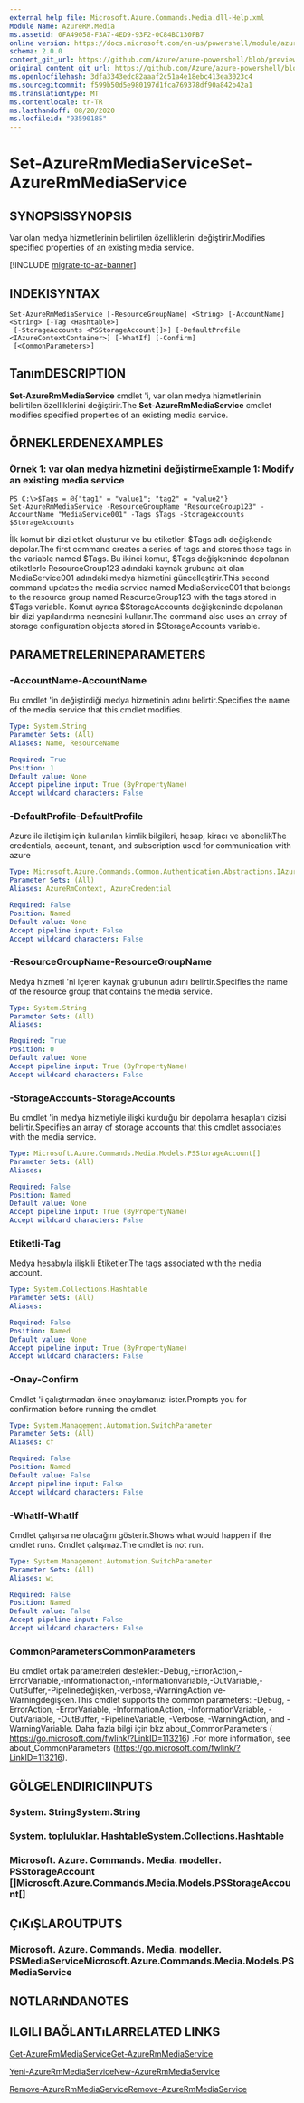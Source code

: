 ```yaml
---
external help file: Microsoft.Azure.Commands.Media.dll-Help.xml
Module Name: AzureRM.Media
ms.assetid: 0FA49058-F3A7-4ED9-93F2-0C84BC130FB7
online version: https://docs.microsoft.com/en-us/powershell/module/azurerm.media/set-azurermmediaservice
schema: 2.0.0
content_git_url: https://github.com/Azure/azure-powershell/blob/preview/src/ResourceManager/Media/Commands.Media/help/Set-AzureRmMediaService.md
original_content_git_url: https://github.com/Azure/azure-powershell/blob/preview/src/ResourceManager/Media/Commands.Media/help/Set-AzureRmMediaService.md
ms.openlocfilehash: 3dfa3343edc82aaaf2c51a4e18ebc413ea3023c4
ms.sourcegitcommit: f599b50d5e980197d1fca769378df90a842b42a1
ms.translationtype: MT
ms.contentlocale: tr-TR
ms.lasthandoff: 08/20/2020
ms.locfileid: "93590185"
---
```

# <span data-ttu-id="b2203-101">Set-AzureRmMediaService</span><span class="sxs-lookup"><span data-stu-id="b2203-101">Set-AzureRmMediaService</span></span>

## <span data-ttu-id="b2203-102">SYNOPSIS</span><span class="sxs-lookup"><span data-stu-id="b2203-102">SYNOPSIS</span></span>
<span data-ttu-id="b2203-103">Var olan medya hizmetlerinin belirtilen özelliklerini değiştirir.</span><span class="sxs-lookup"><span data-stu-id="b2203-103">Modifies specified properties of an existing media service.</span></span>

[!INCLUDE [migrate-to-az-banner](../../includes/migrate-to-az-banner.md)]

## <span data-ttu-id="b2203-104">INDEKI</span><span class="sxs-lookup"><span data-stu-id="b2203-104">SYNTAX</span></span>

```
Set-AzureRmMediaService [-ResourceGroupName] <String> [-AccountName] <String> [-Tag <Hashtable>]
 [-StorageAccounts <PSStorageAccount[]>] [-DefaultProfile <IAzureContextContainer>] [-WhatIf] [-Confirm]
 [<CommonParameters>]
```

## <span data-ttu-id="b2203-105">Tanım</span><span class="sxs-lookup"><span data-stu-id="b2203-105">DESCRIPTION</span></span>
<span data-ttu-id="b2203-106">**Set-AzureRmMediaService** cmdlet 'i, var olan medya hizmetlerinin belirtilen özelliklerini değiştirir.</span><span class="sxs-lookup"><span data-stu-id="b2203-106">The **Set-AzureRmMediaService** cmdlet modifies specified properties of an existing media service.</span></span>

## <span data-ttu-id="b2203-107">ÖRNEKLERDEN</span><span class="sxs-lookup"><span data-stu-id="b2203-107">EXAMPLES</span></span>

### <span data-ttu-id="b2203-108">Örnek 1: var olan medya hizmetini değiştirme</span><span class="sxs-lookup"><span data-stu-id="b2203-108">Example 1: Modify an existing media service</span></span>
```
PS C:\>$Tags = @{"tag1" = "value1"; "tag2" = "value2"}
Set-AzureRmMediaService -ResourceGroupName "ResourceGroup123" -AccountName "MediaService001" -Tags $Tags -StorageAccounts $StorageAccounts
```

<span data-ttu-id="b2203-109">İlk komut bir dizi etiket oluşturur ve bu etiketleri $Tags adlı değişkende depolar.</span><span class="sxs-lookup"><span data-stu-id="b2203-109">The first command creates a series of tags and stores those tags in the variable named $Tags.</span></span>
<span data-ttu-id="b2203-110">Bu ikinci komut, $Tags değişkeninde depolanan etiketlerle ResourceGroup123 adındaki kaynak grubuna ait olan MediaService001 adındaki medya hizmetini güncelleştirir.</span><span class="sxs-lookup"><span data-stu-id="b2203-110">This second command updates the media service named MediaService001 that belongs to the resource group named ResourceGroup123 with the tags stored in $Tags variable.</span></span>
<span data-ttu-id="b2203-111">Komut ayrıca $StorageAccounts değişkeninde depolanan bir dizi yapılandırma nesnesini kullanır.</span><span class="sxs-lookup"><span data-stu-id="b2203-111">The command also uses an array of storage configuration objects stored in $StorageAccounts variable.</span></span>

## <span data-ttu-id="b2203-112">PARAMETRELERINE</span><span class="sxs-lookup"><span data-stu-id="b2203-112">PARAMETERS</span></span>

### <span data-ttu-id="b2203-113">-AccountName</span><span class="sxs-lookup"><span data-stu-id="b2203-113">-AccountName</span></span>
<span data-ttu-id="b2203-114">Bu cmdlet 'in değiştirdiği medya hizmetinin adını belirtir.</span><span class="sxs-lookup"><span data-stu-id="b2203-114">Specifies the name of the media service that this cmdlet modifies.</span></span>

```yaml
Type: System.String
Parameter Sets: (All)
Aliases: Name, ResourceName

Required: True
Position: 1
Default value: None
Accept pipeline input: True (ByPropertyName)
Accept wildcard characters: False
```

### <span data-ttu-id="b2203-115">-DefaultProfile</span><span class="sxs-lookup"><span data-stu-id="b2203-115">-DefaultProfile</span></span>
<span data-ttu-id="b2203-116">Azure ile iletişim için kullanılan kimlik bilgileri, hesap, kiracı ve abonelik</span><span class="sxs-lookup"><span data-stu-id="b2203-116">The credentials, account, tenant, and subscription used for communication with azure</span></span>

```yaml
Type: Microsoft.Azure.Commands.Common.Authentication.Abstractions.IAzureContextContainer
Parameter Sets: (All)
Aliases: AzureRmContext, AzureCredential

Required: False
Position: Named
Default value: None
Accept pipeline input: False
Accept wildcard characters: False
```

### <span data-ttu-id="b2203-117">-ResourceGroupName</span><span class="sxs-lookup"><span data-stu-id="b2203-117">-ResourceGroupName</span></span>
<span data-ttu-id="b2203-118">Medya hizmeti 'ni içeren kaynak grubunun adını belirtir.</span><span class="sxs-lookup"><span data-stu-id="b2203-118">Specifies the name of the resource group that contains the media service.</span></span>

```yaml
Type: System.String
Parameter Sets: (All)
Aliases:

Required: True
Position: 0
Default value: None
Accept pipeline input: True (ByPropertyName)
Accept wildcard characters: False
```

### <span data-ttu-id="b2203-119">-StorageAccounts</span><span class="sxs-lookup"><span data-stu-id="b2203-119">-StorageAccounts</span></span>
<span data-ttu-id="b2203-120">Bu cmdlet 'in medya hizmetiyle ilişki kurduğu bir depolama hesapları dizisi belirtir.</span><span class="sxs-lookup"><span data-stu-id="b2203-120">Specifies an array of storage accounts that this cmdlet associates with the media service.</span></span>

```yaml
Type: Microsoft.Azure.Commands.Media.Models.PSStorageAccount[]
Parameter Sets: (All)
Aliases:

Required: False
Position: Named
Default value: None
Accept pipeline input: True (ByPropertyName)
Accept wildcard characters: False
```

### <span data-ttu-id="b2203-121">Etiketli</span><span class="sxs-lookup"><span data-stu-id="b2203-121">-Tag</span></span>
<span data-ttu-id="b2203-122">Medya hesabıyla ilişkili Etiketler.</span><span class="sxs-lookup"><span data-stu-id="b2203-122">The tags associated with the media account.</span></span>

```yaml
Type: System.Collections.Hashtable
Parameter Sets: (All)
Aliases:

Required: False
Position: Named
Default value: None
Accept pipeline input: True (ByPropertyName)
Accept wildcard characters: False
```

### <span data-ttu-id="b2203-123">-Onay</span><span class="sxs-lookup"><span data-stu-id="b2203-123">-Confirm</span></span>
<span data-ttu-id="b2203-124">Cmdlet 'i çalıştırmadan önce onaylamanızı ister.</span><span class="sxs-lookup"><span data-stu-id="b2203-124">Prompts you for confirmation before running the cmdlet.</span></span>

```yaml
Type: System.Management.Automation.SwitchParameter
Parameter Sets: (All)
Aliases: cf

Required: False
Position: Named
Default value: False
Accept pipeline input: False
Accept wildcard characters: False
```

### <span data-ttu-id="b2203-125">-WhatIf</span><span class="sxs-lookup"><span data-stu-id="b2203-125">-WhatIf</span></span>
<span data-ttu-id="b2203-126">Cmdlet çalışırsa ne olacağını gösterir.</span><span class="sxs-lookup"><span data-stu-id="b2203-126">Shows what would happen if the cmdlet runs.</span></span>
<span data-ttu-id="b2203-127">Cmdlet çalışmaz.</span><span class="sxs-lookup"><span data-stu-id="b2203-127">The cmdlet is not run.</span></span>

```yaml
Type: System.Management.Automation.SwitchParameter
Parameter Sets: (All)
Aliases: wi

Required: False
Position: Named
Default value: False
Accept pipeline input: False
Accept wildcard characters: False
```

### <span data-ttu-id="b2203-128">CommonParameters</span><span class="sxs-lookup"><span data-stu-id="b2203-128">CommonParameters</span></span>
<span data-ttu-id="b2203-129">Bu cmdlet ortak parametreleri destekler:-Debug,-ErrorAction,-ErrorVariable,-ınformationaction,-ınformationvariable,-OutVariable,-OutBuffer,-Pipelinedeğişken,-verbose,-WarningAction ve-Warningdeğişken.</span><span class="sxs-lookup"><span data-stu-id="b2203-129">This cmdlet supports the common parameters: -Debug, -ErrorAction, -ErrorVariable, -InformationAction, -InformationVariable, -OutVariable, -OutBuffer, -PipelineVariable, -Verbose, -WarningAction, and -WarningVariable.</span></span> <span data-ttu-id="b2203-130">Daha fazla bilgi için bkz about_CommonParameters ( https://go.microsoft.com/fwlink/?LinkID=113216) .</span><span class="sxs-lookup"><span data-stu-id="b2203-130">For more information, see about_CommonParameters (https://go.microsoft.com/fwlink/?LinkID=113216).</span></span>

## <span data-ttu-id="b2203-131">GÖLGELENDIRICI</span><span class="sxs-lookup"><span data-stu-id="b2203-131">INPUTS</span></span>

### <span data-ttu-id="b2203-132">System. String</span><span class="sxs-lookup"><span data-stu-id="b2203-132">System.String</span></span>

### <span data-ttu-id="b2203-133">System. topluluklar. Hashtable</span><span class="sxs-lookup"><span data-stu-id="b2203-133">System.Collections.Hashtable</span></span>

### <span data-ttu-id="b2203-134">Microsoft. Azure. Commands. Media. modeller. PSStorageAccount []</span><span class="sxs-lookup"><span data-stu-id="b2203-134">Microsoft.Azure.Commands.Media.Models.PSStorageAccount[]</span></span>

## <span data-ttu-id="b2203-135">ÇıKıŞLAR</span><span class="sxs-lookup"><span data-stu-id="b2203-135">OUTPUTS</span></span>

### <span data-ttu-id="b2203-136">Microsoft. Azure. Commands. Media. modeller. PSMediaService</span><span class="sxs-lookup"><span data-stu-id="b2203-136">Microsoft.Azure.Commands.Media.Models.PSMediaService</span></span>

## <span data-ttu-id="b2203-137">NOTLARıNDA</span><span class="sxs-lookup"><span data-stu-id="b2203-137">NOTES</span></span>

## <span data-ttu-id="b2203-138">ILGILI BAĞLANTıLAR</span><span class="sxs-lookup"><span data-stu-id="b2203-138">RELATED LINKS</span></span>

[<span data-ttu-id="b2203-139">Get-AzureRmMediaService</span><span class="sxs-lookup"><span data-stu-id="b2203-139">Get-AzureRmMediaService</span></span>](./Get-AzureRmMediaService.md)

[<span data-ttu-id="b2203-140">Yeni-AzureRmMediaService</span><span class="sxs-lookup"><span data-stu-id="b2203-140">New-AzureRmMediaService</span></span>](./New-AzureRmMediaService.md)

[<span data-ttu-id="b2203-141">Remove-AzureRmMediaService</span><span class="sxs-lookup"><span data-stu-id="b2203-141">Remove-AzureRmMediaService</span></span>](./Remove-AzureRmMediaService.md)


